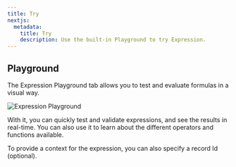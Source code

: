```yaml
---
title: Try
nextjs:
  metadata:
    title: Try
    description: Use the built-in Playground to try Expression.
---
```


## Playground

The Expression Playground tab allows you to test and evaluate formulas in a
visual way.

![Expression Playground](./../../assets/expression-playground.png)

With it, you can quickly test and validate expressions, and see the results
in real-time. You can also use it to learn about the different operators and
functions available.

To provide a context for the expression, you can also specify a record Id (optional).
